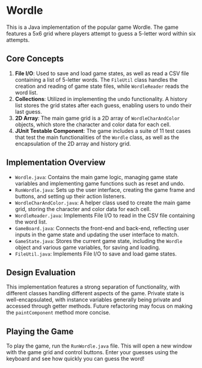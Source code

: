 # Wordle

This is a Java implementation of the popular game Wordle. The game features a 5x6 grid where players attempt to guess a 5-letter word within six attempts.

## Core Concepts

1. **File I/O**: Used to save and load game states, as well as read a CSV file containing a list of 5-letter words. The `FileUtil` class handles the creation and reading of game state files, while `WordleReader` reads the word list.
2. **Collections**: Utilized in implementing the undo functionality. A history list stores the grid states after each guess, enabling users to undo their last guess.
3. **2D Array**: The main game grid is a 2D array of `WordleCharAndColor` objects, which store the character and color data for each cell.
4. **JUnit Testable Component**: The game includes a suite of 11 test cases that test the main functionalities of the `Wordle` class, as well as the encapsulation of the 2D array and history grid.

## Implementation Overview

- `Wordle.java`: Contains the main game logic, managing game state variables and implementing game functions such as reset and undo.
- `RunWordle.java`: Sets up the user interface, creating the game frame and buttons, and setting up their action listeners.
- `WordleCharAndColor.java`: A helper class used to create the main game grid, storing the character and color data for each cell.
- `WordleReader.java`: Implements File I/O to read in the CSV file containing the word list.
- `GameBoard.java`: Connects the front-end and back-end, reflecting user inputs in the game state and updating the user interface to match.
- `GameState.java`: Stores the current game state, including the `Wordle` object and various game variables, for saving and loading.
- `FileUtil.java`: Implements File I/O to save and load game states.

## Design Evaluation

This implementation features a strong separation of functionality, with different classes handling different aspects of the game. Private state is well-encapsulated, with instance variables generally being private and accessed through getter methods. Future refactoring may focus on making the `paintComponent` method more concise.

## Playing the Game

To play the game, run the `RunWordle.java` file. This will open a new window with the game grid and control buttons. Enter your guesses using the keyboard and see how quickly you can guess the word!

